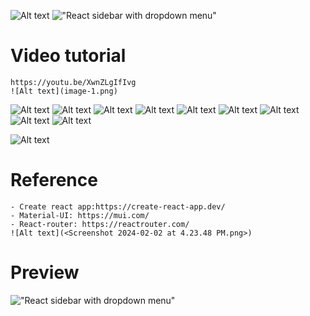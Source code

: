 ![Alt text](image-2.png)
!["React sidebar with dropdown menu"](https://user-images.githubusercontent.com/67447840/200093301-c5560000-3d09-4f21-b94d-50d2071d09dd.png "React sidebar with dropdown menu")

# Video tutorial

    https://youtu.be/XwnZLgIfIvg 
    ![Alt text](image-1.png)
![Alt text](<Screenshot 2024-02-02 at 12.14.42 PM.png>)
    ![Alt text](image.png)
    ![Alt text](<Screenshot 2024-02-01 at 4.41.45 PM.png>)
    ![Alt text](<Screenshot 2024-02-04 at 12.50.28 AM.png>)
    ![Alt text](<Screenshot 2024-02-04 at 1.55.12 AM.png>)
![Alt text](<Screenshot 2024-02-01 at 4.41.41 PM.png>) 
![Alt text](<Screenshot 2024-02-03 at 8.08.12 PM.png>) 
![Alt text](<Screenshot 2024-02-03 at 8.08.46 PM.png>)
![Alt text](<Screenshot 2024-02-03 at 8.08.01 PM.png>)

![Alt text](<Screenshot 2024-02-02 at 6.14.06 PM.png>) 

# Reference

    - Create react app:https://create-react-app.dev/
    - Material-UI: https://mui.com/
    - React-router: https://reactrouter.com/
    ![Alt text](<Screenshot 2024-02-02 at 4.23.48 PM.png>)

# Preview

!["React sidebar with dropdown menu"](https://user-images.githubusercontent.com/67447840/200093500-325d52c0-365e-4bef-9f63-3be736c917cb.gif "React sidebar with dropdown menu")